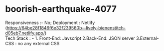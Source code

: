 # boorish-earthquake-4077

Responsiveness :- No;
Deployment : Netlify (https://64be28f1846f6e32f239560b--lively-bienenstitch-d05eb7.netlify.app/)                                                                                 
Tech Stack : - 
    1. Front-End: Javscript
    2.Back-End: JSON server
    3.External-CSS : no any external CSS
